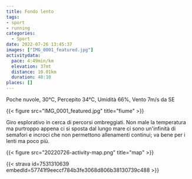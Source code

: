 ```yaml
---
title: Fondo lento
tags:
- sport
- running
categories:
  - Sport
date: 2022-07-26 13:45:37
images: ["IMG_0001_featured.jpg"]
activitydata:
  pace: 4:49min/km
  elevation: 37mt
  distance: 10.01km
  duration: 48:10
places: []
---
```


Poche nuvole, 30°C, Percepito 34°C, Umidità 66%, Vento 7m/s da SE

{{< figure src="IMG_0001_featured.jpg" title="fiume" >}}

<!--more-->

Giro esplorativo in cerca di percorsi ombreggiati. Non male la temperatura ma purtroppo appena ci si sposta dal lungo mare ci sono un'infinità di semafori e incroci che non permettono allenamenti continui; va bene per i lenti ma poco più.


{{< figure src="20220726-activity-map.png" title="map" >}}


{{< strava id=7531310639 embedId=57741f9eeccf784b3fe3068d806b38130739c488 >}}
